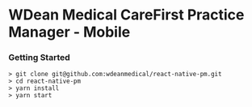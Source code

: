 # WDean Medical CareFirst Practice Manager - Mobile

### Getting Started

```
> git clone git@github.com:wdeanmedical/react-native-pm.git
> cd react-native-pm
> yarn install
> yarn start
```
